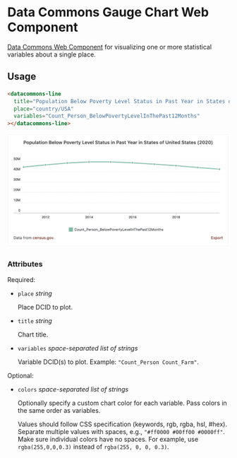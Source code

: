 # Data Commons Gauge Chart Web Component

[Data Commons Web Component](../../README.md) for visualizing one or more statistical variables about a single place.

## Usage

```html
<datacommons-line
  title="Population Below Poverty Level Status in Past Year in States of United States (2020)"
  place="country/USA"
  variables="Count_Person_BelowPovertyLevelInThePast12Months"
></datacommons-line>
```

<img src="../assets/line.png" width="620"/>

### Attributes

Required:

- `place` _string_

  Place DCID to plot.

- `title` _string_

  Chart title.

- `variables` _space-separated list of strings_

  Variable DCID(s) to plot. Example: `"Count_Person Count_Farm"`.

Optional:

- `colors` _space-separated list of strings_

  Optionally specify a custom chart color for each variable. Pass colors in the same order as variables.

  Values should follow CSS specification (keywords, rgb, rgba, hsl, #hex). Separate multiple values with spaces, e.g., `"#ff0000 #00ff00 #0000ff"`. Make sure individual colors have no spaces. For example, use `rgba(255,0,0,0.3)` instead of `rgba(255, 0, 0, 0.3)`.
